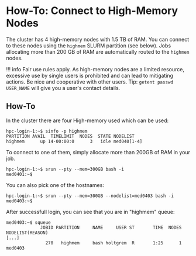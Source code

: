 # How-To: Connect to High-Memory Nodes

The cluster has 4 high-memory nodes with 1.5 TB of RAM.
You can connect to these nodes using the `highmem` SLURM partition (see below).
Jobs allocating more than 200 GB of RAM are automatically routed to the `highmem` nodes.

!!! info
    Fair use rules apply.
    As high-memory nodes are a limited resource, excessive use by single users is prohibited and can lead to mitigating actions.
    Be nice and cooperative with other users.
    Tip: `getent passwd USER_NAME` will give you a user's contact details.

## How-To

In the cluster there are four High-memory used which can be used:

```
hpc-login-1:~$ sinfo -p highmem
PARTITION AVAIL  TIMELIMIT  NODES  STATE NODELIST 
highmem      up 14-00:00:0      3   idle med040[1-4] 
```

To connect to one of them, simply allocate more than 200GB of RAM in your job.

```
hpc-login-1:~$ srun --pty --mem=300GB bash -i
med0401:~$
```

You can also pick one of the hostnames:

```
hpc-login-1:~$ srun --pty --mem=300GB --nodelist=med0403 bash -i
med0403:~$
```

After successfull login, you can see that you are in "highmem" queue:

```
med0403:~$ squeue
             JOBID PARTITION     NAME     USER ST       TIME  NODES NODELIST(REASON) 
[...]
               270   highmem     bash holtgrem  R       1:25      1 med0403 

```

